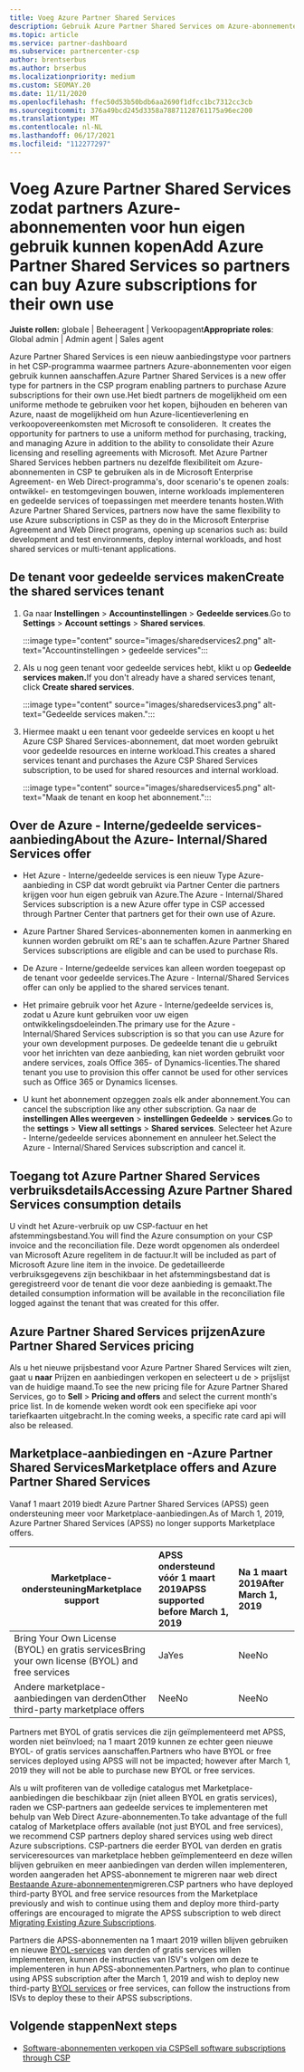 ```yaml
---
title: Voeg Azure Partner Shared Services
description: Gebruik Azure Partner Shared Services om Azure-abonnementen voor eigen gebruik te kopen en om een uniforme methode te hebben voor het kopen, bijhouden en beheren van Azure.
ms.topic: article
ms.service: partner-dashboard
ms.subservice: partnercenter-csp
author: brentserbus
ms.author: brserbus
ms.localizationpriority: medium
ms.custom: SEOMAY.20
ms.date: 11/11/2020
ms.openlocfilehash: ffec50d53b50bdb6aa2690f1dfcc1bc7312cc3cb
ms.sourcegitcommit: 376a49bcd245d3358a78871128761175a96ec200
ms.translationtype: MT
ms.contentlocale: nl-NL
ms.lasthandoff: 06/17/2021
ms.locfileid: "112277297"
---
```

# <a name="add-azure-partner-shared-services-so-partners-can-buy-azure-subscriptions-for-their-own-use"></a><span data-ttu-id="fbcba-103">Voeg Azure Partner Shared Services zodat partners Azure-abonnementen voor hun eigen gebruik kunnen kopen</span><span class="sxs-lookup"><span data-stu-id="fbcba-103">Add Azure Partner Shared Services so partners can buy Azure subscriptions for their own use</span></span>

<span data-ttu-id="fbcba-104">**Juiste rollen:** globale | Beheeragent | Verkoopagent</span><span class="sxs-lookup"><span data-stu-id="fbcba-104">**Appropriate roles**: Global admin | Admin agent | Sales agent</span></span>

<span data-ttu-id="fbcba-105">Azure Partner Shared Services is een nieuw aanbiedingstype voor partners in het CSP-programma waarmee partners Azure-abonnementen voor eigen gebruik kunnen aanschaffen.</span><span class="sxs-lookup"><span data-stu-id="fbcba-105">Azure Partner Shared Services is a new offer type for partners in the CSP program enabling partners to purchase Azure subscriptions for their own use.</span></span><span data-ttu-id="fbcba-106">Het biedt partners de mogelijkheid om een uniforme methode te gebruiken voor het kopen, bijhouden en beheren van Azure, naast de mogelijkheid om hun Azure-licentieverlening en verkoopovereenkomsten met Microsoft te consolideren.</span><span class="sxs-lookup"><span data-stu-id="fbcba-106">  It creates the opportunity for partners to use a uniform method for purchasing, tracking, and managing Azure in addition to the ability to consolidate their Azure licensing and reselling agreements with Microsoft.</span></span> <span data-ttu-id="fbcba-107">Met Azure Partner Shared Services hebben partners nu dezelfde flexibiliteit om Azure-abonnementen in CSP te gebruiken als in de Microsoft Enterprise Agreement- en Web Direct-programma's, door scenario's te openen zoals: ontwikkel- en testomgevingen bouwen, interne workloads implementeren en gedeelde services of toepassingen met meerdere tenants hosten.</span><span class="sxs-lookup"><span data-stu-id="fbcba-107">With Azure Partner Shared Services, partners now have the same flexibility to use Azure subscriptions in CSP as they do in the Microsoft Enterprise Agreement and Web Direct programs, opening up scenarios such as:  build development and test environments, deploy internal workloads, and host shared services or multi-tenant applications.</span></span>  

## <a name="create-the-shared-services-tenant"></a><span data-ttu-id="fbcba-108">De tenant voor gedeelde services maken</span><span class="sxs-lookup"><span data-stu-id="fbcba-108">Create the shared services tenant</span></span>

1. <span data-ttu-id="fbcba-109">Ga naar **Instellingen**  >  **Accountinstellingen**  >  **Gedeelde services**.</span><span class="sxs-lookup"><span data-stu-id="fbcba-109">Go to **Settings** > **Account settings** > **Shared services**.</span></span>

   :::image type="content" source="images/sharedservices2.png" alt-text="Accountinstellingen > gedeelde services":::

2. <span data-ttu-id="fbcba-111">Als u nog geen tenant voor gedeelde services hebt, klikt u op **Gedeelde services maken.**</span><span class="sxs-lookup"><span data-stu-id="fbcba-111">If you don't already have a shared services tenant, click **Create shared services**.</span></span>

   :::image type="content" source="images/sharedservices3.png" alt-text="Gedeelde services maken.":::

3. <span data-ttu-id="fbcba-113">Hiermee maakt u een tenant voor gedeelde services en koopt u het Azure CSP Shared Services-abonnement, dat moet worden gebruikt voor gedeelde resources en interne workload.</span><span class="sxs-lookup"><span data-stu-id="fbcba-113">This creates a shared services tenant and purchases the Azure CSP Shared Services subscription, to be used for shared resources and internal workload.</span></span>

   :::image type="content" source="images/sharedservices5.png" alt-text="Maak de tenant en koop het abonnement.":::

## <a name="about-the-azure--internalshared-services-offer"></a><span data-ttu-id="fbcba-115">Over de Azure - Interne/gedeelde services-aanbieding</span><span class="sxs-lookup"><span data-stu-id="fbcba-115">About the Azure- Internal/Shared Services offer</span></span>

- <span data-ttu-id="fbcba-116">Het Azure - Interne/gedeelde services is een nieuw Type Azure-aanbieding in CSP dat wordt gebruikt via Partner Center die partners krijgen voor hun eigen gebruik van Azure.</span><span class="sxs-lookup"><span data-stu-id="fbcba-116">The Azure - Internal/Shared Services subscription is a new Azure offer type in CSP accessed through Partner Center that partners get for their own use of Azure.</span></span>

- <span data-ttu-id="fbcba-117">Azure Partner Shared Services-abonnementen komen in aanmerking en kunnen worden gebruikt om RE's aan te schaffen.</span><span class="sxs-lookup"><span data-stu-id="fbcba-117">Azure Partner Shared Services subscriptions are eligible and can be used to purchase RIs.</span></span>

- <span data-ttu-id="fbcba-118">De Azure - Interne/gedeelde services kan alleen worden toegepast op de tenant voor gedeelde services.</span><span class="sxs-lookup"><span data-stu-id="fbcba-118">The Azure - Internal/Shared Services offer can only be applied to the shared services tenant.</span></span>

- <span data-ttu-id="fbcba-119">Het primaire gebruik voor het Azure - Interne/gedeelde services is, zodat u Azure kunt gebruiken voor uw eigen ontwikkelingsdoeleinden.</span><span class="sxs-lookup"><span data-stu-id="fbcba-119">The primary use for the Azure - Internal/Shared Services subscription is so that you can use Azure for your own development purposes.</span></span> <span data-ttu-id="fbcba-120">De gedeelde tenant die u gebruikt voor het inrichten van deze aanbieding, kan niet worden gebruikt voor andere services, zoals Office 365- of Dynamics-licenties.</span><span class="sxs-lookup"><span data-stu-id="fbcba-120">The shared tenant you use to provision this offer cannot be used for other services such as Office 365 or Dynamics licenses.</span></span>

- <span data-ttu-id="fbcba-121">U kunt het abonnement opzeggen zoals elk ander abonnement.</span><span class="sxs-lookup"><span data-stu-id="fbcba-121">You can cancel the subscription like any other subscription.</span></span> <span data-ttu-id="fbcba-122">Ga naar de **instellingen Alles weergeven**  >  **instellingen Gedeelde**  >  **services**.</span><span class="sxs-lookup"><span data-stu-id="fbcba-122">Go to the **settings** > **View all settings** > **Shared services**.</span></span> <span data-ttu-id="fbcba-123">Selecteer het Azure - Interne/gedeelde services abonnement en annuleer het.</span><span class="sxs-lookup"><span data-stu-id="fbcba-123">Select the Azure - Internal/Shared Services subscription and cancel it.</span></span>

## <a name="accessing-azure-partner-shared-services-consumption-details"></a><span data-ttu-id="fbcba-124">Toegang tot Azure Partner Shared Services verbruiksdetails</span><span class="sxs-lookup"><span data-stu-id="fbcba-124">Accessing Azure Partner Shared Services consumption details</span></span>

<span data-ttu-id="fbcba-125">U vindt het Azure-verbruik op uw CSP-factuur en het afstemmingsbestand.</span><span class="sxs-lookup"><span data-stu-id="fbcba-125">You will find the Azure consumption on your CSP invoice and the reconciliation file.</span></span> <span data-ttu-id="fbcba-126">Deze wordt opgenomen als onderdeel van Microsoft Azure regelitem in de factuur.</span><span class="sxs-lookup"><span data-stu-id="fbcba-126">It will be included as part of Microsoft Azure line item in the invoice.</span></span> <span data-ttu-id="fbcba-127">De gedetailleerde verbruiksgegevens zijn beschikbaar in het afstemmingsbestand dat is geregistreerd voor de tenant die voor deze aanbieding is gemaakt.</span><span class="sxs-lookup"><span data-stu-id="fbcba-127">The detailed consumption information will be available in the reconciliation file logged against the tenant that was created for this offer.</span></span>

## <a name="azure-partner-shared-services-pricing"></a><span data-ttu-id="fbcba-128">Azure Partner Shared Services prijzen</span><span class="sxs-lookup"><span data-stu-id="fbcba-128">Azure Partner Shared Services pricing</span></span>

<span data-ttu-id="fbcba-129">Als u het nieuwe prijsbestand voor Azure Partner Shared Services wilt zien, gaat u **naar** Prijzen en aanbiedingen verkopen en selecteert u de  >   prijslijst van de huidige maand.</span><span class="sxs-lookup"><span data-stu-id="fbcba-129">To see the new pricing file for Azure Partner Shared Services, go to **Sell** > **Pricing and offers** and select the current month's price list.</span></span> <span data-ttu-id="fbcba-130">In de komende weken wordt ook een specifieke api voor tariefkaarten uitgebracht.</span><span class="sxs-lookup"><span data-stu-id="fbcba-130">In the coming weeks, a specific rate card api will also be released.</span></span>

## <a name="marketplace-offers-and-azure-partner-shared-services"></a><span data-ttu-id="fbcba-131">Marketplace-aanbiedingen en -Azure Partner Shared Services</span><span class="sxs-lookup"><span data-stu-id="fbcba-131">Marketplace offers and Azure Partner Shared Services</span></span>

<span data-ttu-id="fbcba-132">Vanaf 1 maart 2019 biedt Azure Partner Shared Services (APSS) geen ondersteuning meer voor Marketplace-aanbiedingen.</span><span class="sxs-lookup"><span data-stu-id="fbcba-132">As of March 1, 2019, Azure Partner Shared Services (APSS) no longer supports Marketplace offers.</span></span>

|<span data-ttu-id="fbcba-133">**Marketplace-ondersteuning**</span><span class="sxs-lookup"><span data-stu-id="fbcba-133">**Marketplace support**</span></span>   |<span data-ttu-id="fbcba-134">**APSS ondersteund vóór 1 maart 2019**</span><span class="sxs-lookup"><span data-stu-id="fbcba-134">**APSS supported before March 1, 2019**</span></span>|<span data-ttu-id="fbcba-135">**Na 1 maart 2019**</span><span class="sxs-lookup"><span data-stu-id="fbcba-135">**After March 1, 2019**</span></span>|
|---------------------------|:----------------------------|:-------------------|
|<span data-ttu-id="fbcba-136">Bring Your Own License (BYOL) en gratis services</span><span class="sxs-lookup"><span data-stu-id="fbcba-136">Bring your own license (BYOL) and free services</span></span>   | <span data-ttu-id="fbcba-137">Ja</span><span class="sxs-lookup"><span data-stu-id="fbcba-137">Yes</span></span>   | <span data-ttu-id="fbcba-138">Nee</span><span class="sxs-lookup"><span data-stu-id="fbcba-138">No</span></span>|
|<span data-ttu-id="fbcba-139">Andere marketplace-aanbiedingen van derden</span><span class="sxs-lookup"><span data-stu-id="fbcba-139">Other third-party marketplace offers</span></span>   | <span data-ttu-id="fbcba-140">Nee</span><span class="sxs-lookup"><span data-stu-id="fbcba-140">No</span></span>   |<span data-ttu-id="fbcba-141">Nee</span><span class="sxs-lookup"><span data-stu-id="fbcba-141">No</span></span>|

<span data-ttu-id="fbcba-142">Partners met BYOL of gratis services die zijn geïmplementeerd met APSS, worden niet beïnvloed; na 1 maart 2019 kunnen ze echter geen nieuwe BYOL- of gratis services aanschaffen.</span><span class="sxs-lookup"><span data-stu-id="fbcba-142">Partners who have BYOL or free services deployed using APSS will not be impacted; however after March 1, 2019 they will not be able to purchase new BYOL or free services.</span></span>

<span data-ttu-id="fbcba-143">Als u wilt profiteren van de volledige catalogus met Marketplace-aanbiedingen die beschikbaar zijn (niet alleen BYOL en gratis services), raden we CSP-partners aan gedeelde services te implementeren met behulp van Web Direct Azure-abonnementen.</span><span class="sxs-lookup"><span data-stu-id="fbcba-143">To take advantage of the full catalog of Marketplace offers available (not just BYOL and free services), we recommend CSP partners deploy shared services using web direct Azure subscriptions.</span></span>  <span data-ttu-id="fbcba-144">CSP-partners die eerder BYOL van derden en gratis serviceresources van marketplace hebben geïmplementeerd en deze willen blijven gebruiken en meer aanbiedingen van derden willen implementeren, worden aangeraden het APSS-abonnement te migreren naar web direct [Bestaande Azure-abonnementen](/azure/cloud-solution-provider/migration/migration#migrating-existing-azure-subscriptions)migreren.</span><span class="sxs-lookup"><span data-stu-id="fbcba-144">CSP partners who have deployed third-party BYOL and free service resources from the Marketplace previously and wish to continue using them and deploy more third-party offerings are encouraged to migrate the APSS subscription to web direct [Migrating Existing Azure Subscriptions](/azure/cloud-solution-provider/migration/migration#migrating-existing-azure-subscriptions).</span></span>

<span data-ttu-id="fbcba-145">Partners die APSS-abonnementen na 1 maart 2019 willen blijven gebruiken en nieuwe [BYOL-services](https://azuremarketplace.microsoft.com/marketplace/apps?filters=byol) van derden of gratis services willen implementeren, kunnen de instructies van ISV's volgen om deze te implementeren in hun APSS-abonnementen.</span><span class="sxs-lookup"><span data-stu-id="fbcba-145">Partners, who plan to continue using APSS subscription after the March 1, 2019 and wish to deploy new third-party [BYOL services](https://azuremarketplace.microsoft.com/marketplace/apps?filters=byol) or free services, can follow the instructions from ISVs to deploy these to their APSS subscriptions.</span></span>

## <a name="next-steps"></a><span data-ttu-id="fbcba-146">Volgende stappen</span><span class="sxs-lookup"><span data-stu-id="fbcba-146">Next steps</span></span>

- [<span data-ttu-id="fbcba-147">Software-abonnementen verkopen via CSP</span><span class="sxs-lookup"><span data-stu-id="fbcba-147">Sell software subscriptions through CSP</span></span>](csp-software-subscriptions.md)